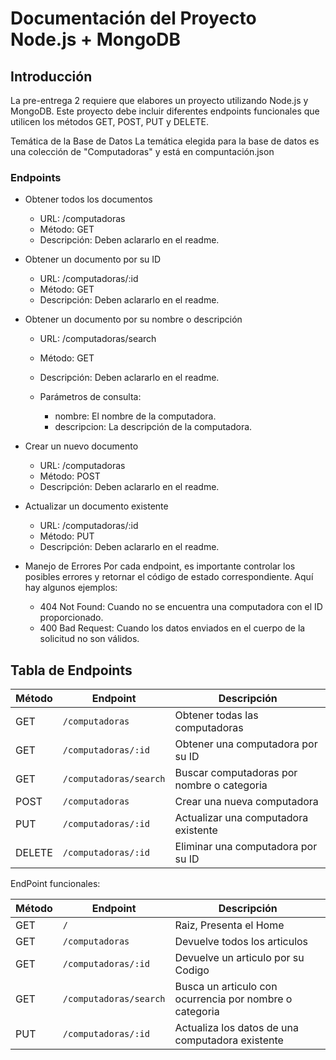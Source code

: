 # Documentación del Proyecto Node.js + MongoDB

## Introducción

La pre-entrega 2 requiere que elabores un proyecto utilizando Node.js y MongoDB. Este proyecto debe incluir diferentes endpoints funcionales que utilicen los métodos GET, POST, PUT y DELETE. 

Temática de la Base de Datos
La temática elegida para la base de datos es una colección de "Computadoras" y está en compuntación.json

### Endpoints 

- Obtener todos los documentos
    - URL: /computadoras
    - Método: GET
    - Descripción: Deben aclararlo en el readme.

- Obtener un documento por su ID
    - URL: /computadoras/:id
    - Método: GET
    - Descripción: Deben aclararlo en el readme.


- Obtener un documento por su nombre o descripción
    - URL: /computadoras/search
    - Método: GET
    - Descripción: Deben aclararlo en el readme.

    - Parámetros de consulta:
        - nombre: El nombre de la computadora.
        - descripcion: La descripción de la computadora.

- Crear un nuevo documento
    - URL: /computadoras
    - Método: POST
    - Descripción: Deben aclararlo en el readme.


- Actualizar un documento existente
    - URL: /computadoras/:id
    - Método: PUT
    - Descripción: Deben aclararlo en el readme.


- Manejo de Errores
Por cada endpoint, es importante controlar los posibles errores y retornar el código de estado correspondiente. Aquí hay algunos ejemplos:

    - 404 Not Found: Cuando no se encuentra una computadora con el ID proporcionado.
    - 400 Bad Request: Cuando los datos enviados en el cuerpo de la solicitud no son válidos.

## Tabla de Endpoints

| Método | Endpoint               | Descripción                                      |
|--------|------------------------|--------------------------------------------------|
| GET    | `/computadoras`        | Obtener todas las computadoras                   |
| GET    | `/computadoras/:id`    | Obtener una computadora por su ID                |
| GET    | `/computadoras/search` | Buscar computadoras por nombre o categoria       |
| POST   | `/computadoras`        | Crear una nueva computadora                      |
| PUT    | `/computadoras/:id`    | Actualizar una computadora existente             |
| DELETE | `/computadoras/:id`    | Eliminar una computadora por su ID               |

EndPoint funcionales:

| Método | Endpoint               | Descripción                                             |
|--------|------------------------|---------------------------------------------------------|
| GET    | `/`                    | Raiz, Presenta el Home                                  |
| GET    | `/computadoras`        | Devuelve todos los articulos                            |
| GET    | `/computadoras/:id`    | Devuelve un articulo por su Codigo                      |
| GET    | `/computadoras/search` | Busca un articulo con ocurrencia por nombre o categoria |
| PUT    | `/computadoras/:id`    | Actualiza los datos de una computadora existente        |